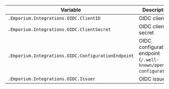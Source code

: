 | Variable                                            | Description                                                       |
| --------------------------------------------------- | ----------------------------------------------------------------- |
| `.Emporium.Integrations.OIDC.ClientID`              | OIDC client id                                                    |
| `.Emporium.Integrations.OIDC.ClientSecret`          | OIDC client secret                                                |
| `.Emporium.Integrations.OIDC.ConfigurationEndpoint` | OIDC configuration endpoint (`/.well-known/openid-configuration`) |
| `.Emporium.Integrations.OIDC.Issuer`                | OIDC issuer                                                       |